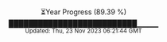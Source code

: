 <p align="center">
⏳Year Progress (89.39 %) <br>
██████████████████████████▁▁▁▁ <br>
<sub>Updated: Thu, 23 Nov 2023 06:21:44 GMT</sub>
</p>

